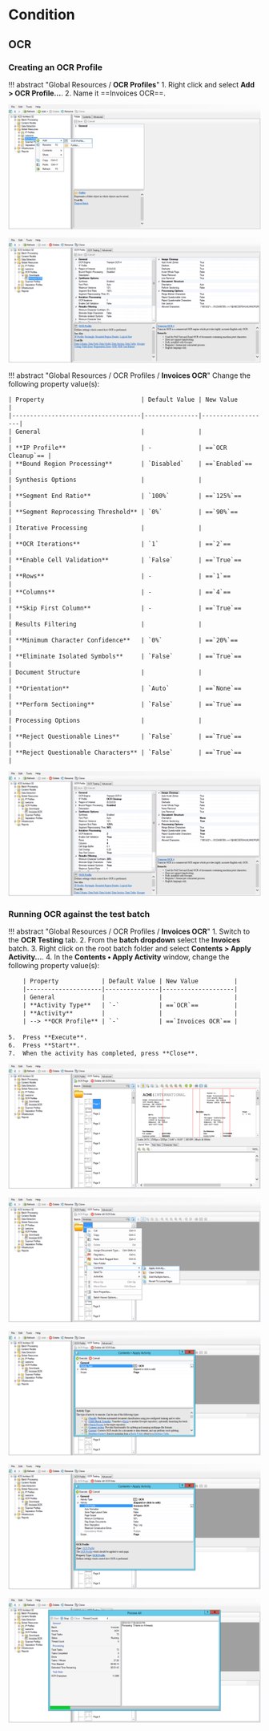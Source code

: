 # Condition

## OCR

### Creating an OCR Profile

!!! abstract "Global Resources / **OCR Profiles**"
    1. Right click and select **Add > OCR Profile...**.
    2. Name it ==Invoices OCR==.

![](../assets/img/vol-2/2-1/002.png)

![](../assets/img/vol-2/2-1/004.png)

!!! abstract "Global Resources / OCR Profiles / **Invoices OCR**"
    Change the following property value(s):

    | Property                           | Default Value | New Value         |
    |------------------------------------|---------------|-------------------|
    | General                            |               |                   |
    | **IP Profile**                     | -             | ==`OCR Cleanup`== |
    | **Bound Region Processing**        | `Disabled`    | ==`Enabled`==     |
    | Synthesis Options                  |               |                   |
    | **Segment End Ratio**              | `100%`        | ==`125%`==        |
    | **Segment Reprocessing Threshold** | `0%`          | ==`90%`==         |
    | Iterative Processing               |               |                   |
    | **OCR Iterations**                 | `1`           | ==`2`==           |
    | **Enable Cell Validation**         | `False`       | ==`True`==        |
    | **Rows**                           | -             | ==`1`==           |
    | **Columns**                        | -             | ==`4`==           |
    | **Skip First Column**              | -             | ==`True`==        |
    | Results Filtering                  |               |                   |
    | **Minimum Character Confidence**   | `0%`          | ==`20%`==         |
    | **Eliminate Isolated Symbols**     | `False`       | ==`True`==        |
    | Document Structure                 |               |                   |
    | **Orientation**                    | `Auto`        | ==`None`==        |
    | **Perform Sectioning**             | `False`       | ==`True`==        |
    | Processing Options                 |               |                   |
    | **Reject Questionable Lines**      | `False`       | ==`True`==        |
    | **Reject Questionable Characters** | `False`       | ==`True`==        |

![](../assets/img/vol-2/2-1/036.png)

### Running OCR against the test batch

!!! abstract "Global Resources / OCR Profiles / **Invoices OCR**"
    1. Switch to the **OCR Testing** tab.
    2. From the **batch dropdown** select the **Invoices** batch.
    3. Right click on the root batch folder and select **Contents > Apply Activity...**.
    4. In the **Contents • Apply Activity** window, change the following property value(s):

        | Property            | Default Value | New Value          |
        |---------------------|---------------|--------------------|
        | General             |               |                    |
        | **Activity Type**   | `-`           | ==`OCR`==          |
        | **Activity**        |               |                    |
        | --> **OCR Profile** | `-`           | ==`Invoices OCR`== |

    5.  Press **Execute**.
    6.  Press **Start**.
    7.  When the activity has completed, press **Close**.

![](../assets/img/vol-2/2-1/037.png)

![](../assets/img/vol-2/2-1/051.png)

![](../assets/img/vol-2/2-1/056.png)

![](../assets/img/vol-2/2-1/061.png)

![](../assets/img/vol-2/2-1/064.png)
